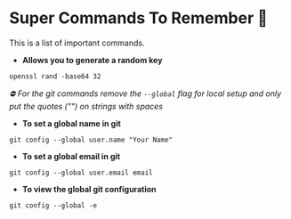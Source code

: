 # Super Commands To Remember 💫
This is a list of important commands.

+ **Allows you to generate a random key**
```
openssl rand -base64 32
```
*⛔ For the git commands remove the `--global` flag for local setup and only put the quotes ("") on strings with spaces*
+ **To set a global name in git**
```
git config --global user.name "Your Name"
```
+ **To set a global email in git**
```
git config --global user.email email
```
+ **To view the global git configuration**
```
git config --global -e
```
